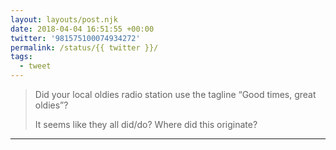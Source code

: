```yaml
---
layout: layouts/post.njk
date: 2018-04-04 16:51:55 +00:00
twitter: '981575100074934272'
permalink: /status/{{ twitter }}/
tags: 
  - tweet
---
```


> Did your local oldies radio station use the tagline “Good times, great oldies”?
> 
> It seems like they all did/do? Where did this originate?

---
